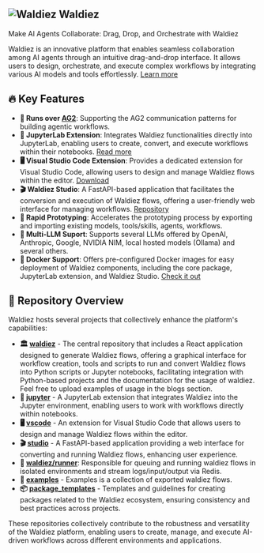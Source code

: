 ## ![Waldiez](https://waldiez.io/static/images/logo.svg) Waldiez

Make AI Agents Collaborate: Drag, Drop, and Orchestrate with Waldiez 


Waldiez is an innovative platform that enables seamless collaboration among AI agents through an intuitive drag-and-drop interface. It allows users to design, orchestrate, and execute complex workflows by integrating various AI models and tools effortlessly. [Learn more](https://docs.waldiez.io/)

## 🔥 Key Features

- **🤖 Runs over [AG2](https://github.com/ag2ai/ag2)**: Supporting the AG2 communication patterns for building agentic workflows.
- **🔬 JupyterLab Extension**: Integrates Waldiez functionalities directly into JupyterLab, enabling users to create, convert, and execute workflows within their notebooks. [Read more](https://waldiez.io/usage/index.html)
- **🖥️ Visual Studio Code Extension**: Provides a dedicated extension for Visual Studio Code, allowing users to design and manage Waldiez flows within the editor. [Download](https://marketplace.visualstudio.com/items?itemName=Waldiez.waldiez-vscode)
- **🎬 Waldiez Studio**: A FastAPI-based application that facilitates the conversion and execution of Waldiez flows, offering a user-friendly web interface for managing workflows. [Repository](https://github.com/waldiez/waldiez)
- **🚀 Rapid Prototyping**: Accelerates the prototyping process by exporting and importing existing models, tools/skills, agents, workflows.
- **🧠 Multi-LLM Suport**: Supports several LLMs offered by OpenAI, Anthropic, Google, NVIDIA NIM, local hosted models (Ollama) and several others.
- **🐳 Docker Support**: Offers pre-configured Docker images for easy deployment of Waldiez components, including the core package, JupyterLab extension, and Waldiez Studio. [Check it out](https://hub.docker.com/u/waldiez)

## 📂 Repository Overview

Waldiez hosts several projects that collectively enhance the platform's capabilities:

- **🏛️ [waldiez](https://github.com/waldiez/waldiez)** - The central repository that includes a React application designed to generate Waldiez flows, offering a graphical interface for workflow creation, tools and scripts to run and convert Waldiez flows into Python scripts or Jupyter notebooks, facilitating integration with Python-based projects and the documentation for the usage of waldiez. Feel free to upload examples of usage in the blogs section.
- **🔬 [jupyter](https://github.com/waldiez/jupyter)** - A JupyterLab extension that integrates Waldiez into the Jupyter environment, enabling users to work with workflows directly within notebooks.
- **🖥️ [vscode](https://github.com/waldiez/vscode)** - An extension for Visual Studio Code that allows users to design and manage Waldiez flows within the editor.
- **🎬 [studio](https://github.com/waldiez/studio)** - A FastAPI-based application providing a web interface for converting and running Waldiez flows, enhancing user experience.
- **🏃 [waldiez/runner](https://github.com/waldiez/runner)**: Responsible for queuing and running waldiez flows in isolated environments and stream logs/input/output via Redis.
- **📝 [examples](https://github.com/waldiez/examples)** - Examples is a collection of exported waldiez flows.
- **📦 [package_templates](https://github.com/waldiez/package_templates)** - Templates and guidelines for creating packages related to the Waldiez ecosystem, ensuring consistency and best practices across projects.

These repositories collectively contribute to the robustness and versatility of the Waldiez platform, enabling users to create, manage, and execute AI-driven workflows across different environments and applications.
